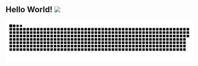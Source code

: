 ## Hello World! <img src="https://raw.githubusercontent.com/iampavangandhi/iampavangandhi/master/gifs/Hi.gif" width="30px"></h2>

![Contributions](https://github.com/cnitlrt/cnitlrt/blob/output/github-contribution-grid-snake.svg)
